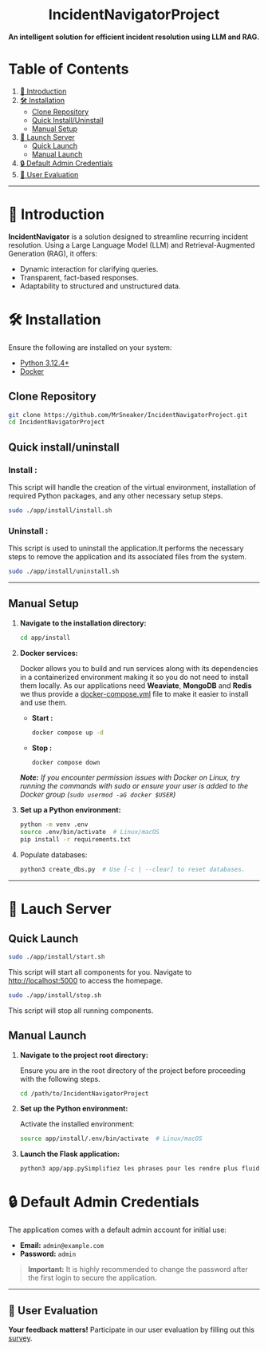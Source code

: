 <h1 align="center">IncidentNavigatorProject</h1>

**An intelligent solution for efficient incident resolution using LLM and RAG.**


# Table of Contents
1. [📖 Introduction](#📖-introduction)
2. [🛠️ Installation](#🛠️-installation)
   - [Clone Repository](#clone-repository)
   - [Quick Install/Uninstall](#quick-installuninstall)
   - [Manual Setup](#manual-setup)
3. [🔧 Launch Server](#🔧-launch-server)
   - [Quick Launch](#quick-launch)
   - [Manual Launch](#manual-launch)
4. [🔒 Default Admin Credentials](#🔒-default-admin-credentials)
5. [📝 User Evaluation](#📝-user-evaluation)

---

# 📖 Introduction

**IncidentNavigator** is a solution designed to streamline recurring incident resolution. Using a Large Language Model (LLM) and Retrieval-Augmented Generation (RAG), it offers:

- Dynamic interaction for clarifying queries.
- Transparent, fact-based responses.
- Adaptability to structured and unstructured data.


# 🛠️  Installation
Ensure the following are installed on your system:

- [Python 3.12.4+](https://www.python.org/downloads/)
- [Docker](https://www.docker.com/)

## Clone Repository

```bash
git clone https://github.com/MrSneaker/IncidentNavigatorProject.git
cd IncidentNavigatorProject
```

## Quick install/uninstall
### Install :

   This script will handle the creation of the virtual environment, installation of required Python packages, and any other necessary setup steps.
   ```bash
   sudo ./app/install/install.sh
   ```

### Uninstall : 

   This script is used to uninstall the application.It performs the necessary steps to remove the application and its associated files from the system.
   ```bash
   sudo ./app/install/uninstall.sh
   ```

---

## Manual Setup

1. **Navigate to the installation directory:**
   ```bash
   cd app/install
   ```

2. **Docker services:**

   Docker allows you to build and run services along with its dependencies in a containerized environment making it so you do not need to install them locally. As our applications need **Weaviate**, **MongoDB** and **Redis** we thus provide a [docker-compose.yml](app/install/docker-compose.yml) file to make it easier to install and use them.

   - **Start :**
      ```bash
      docker compose up -d
      ```
   - **Stop :**
      ```bash
      docker compose down
      ```

   ***Note:*** *If you encounter permission issues with Docker on Linux, try running the commands with sudo or ensure your user is added to the Docker group (`sudo usermod -aG docker $USER`)*

3. **Set up a Python environment:**
   ```bash
   python -m venv .env
   source .env/bin/activate  # Linux/macOS
   pip install -r requirements.txt
   ```

4. Populate databases:
   ```bash
   python3 create_dbs.py  # Use [-c | --clear] to reset databases.
   ```
   
---

# 🔧 Lauch Server

## Quick Launch

```bash
sudo ./app/install/start.sh
```
This script will start all components for you. Navigate to [http://localhost:5000](http://localhost:5000) to access the homepage.

```bash
sudo ./app/install/stop.sh
```
This script will stop all running components.
  

## Manual Launch
  1. **Navigate to the project root directory:**
      
      Ensure you are in the root directory of the project before proceeding with the following steps.
      ```bash
      cd /path/to/IncidentNavigatorProject
      ```

  2. **Set up the Python environment:**
      
      Activate the installed environment:
      ```bash
      source app/install/.env/bin/activate  # Linux/macOS
      ```

   3. **Launch the Flask application:**         
      ```bash
      python3 app/app.pySimplifiez les phrases pour les rendre plus fluides en français. Par exemple :lhost:5000, you will be directed to the homepage.

# 🔒 Default Admin Credentials

The application comes with a default admin account for initial use:

- **Email:** `admin@example.com`
- **Password:** `admin`

> **Important:** It is highly recommended to change the password after the first login to secure the application.

---


## 📝 User Evaluation

**Your feedback matters!** Participate in our user evaluation by filling out this [survey](https://docs.google.com/forms/d/e/1FAIpQLSeJjsLwA0piXQqG0LpePXWf8MYUIZXKDx7mvkezLxrdCmWIYQ/viewform?usp=header).
